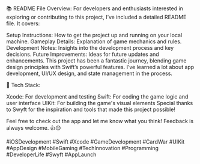 📚 README File Overview:
For developers and enthusiasts interested in exploring or contributing to this project, I’ve included a detailed README file. It covers:

Setup Instructions: How to get the project up and running on your local machine.
Gameplay Details: Explanation of game mechanics and rules.
Development Notes: Insights into the development process and key decisions.
Future Improvements: Ideas for future updates and enhancements.
This project has been a fantastic journey, blending game design principles with Swift’s powerful features. I’ve learned a lot about app development, UI/UX design, and state management in the process.

🔧 Tech Stack:

Xcode: For development and testing
Swift: For coding the game logic and user interface
UIKit: For building the game's visual elements
Special thanks to Swyft for the inspiration and tools that made this project possible!

Feel free to check out the app and let me know what you think! Feedback is always welcome. 👍😊

#iOSDevelopment #Swift #Xcode #GameDevelopment #CardWar #UIKit #AppDesign #MobileGaming #TechInnovation #Programming #DeveloperLife #Swyft #AppLaunch
